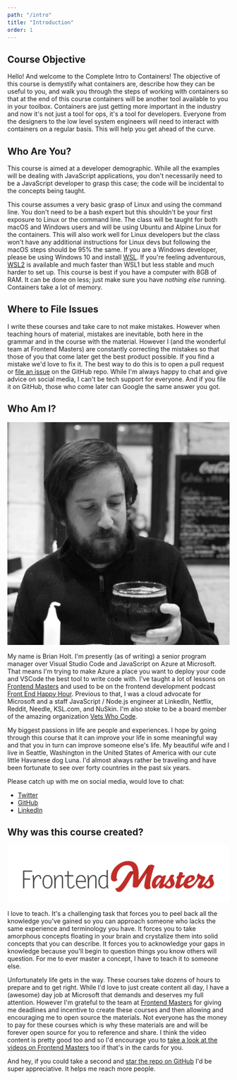 ```yaml
---
path: "/intro"
title: "Introduction"
order: 1
---
```


## Course Objective

Hello! And welcome to the Complete Intro to Containers! The objective of this course is demystify what containers are, describe how they can be useful to you, and walk you through the steps of working with containers so that at the end of this course containers will be another tool available to you in your toolbox. Containers are just getting more important in the industry and now it's not just a tool for ops, it's a tool for developers. Everyone from the designers to the low level system engineers will need to interact with containers on a regular basis. This will help you get ahead of the curve.

## Who Are You?

This course is aimed at a developer demographic. While all the examples will be dealing with JavaScript applications, you don't necessarily need to be a JavaScript developer to grasp this case; the code will be incidental to the concepts being taught.

This course assumes a very basic grasp of Linux and using the command line. You don't need to be a bash expert but this shouldn't be your first exposure to Linux or the command line. The class will be taught for both macOS and Windows users and will be using Ubuntu and Alpine Linux for the containers. This will also work well for Linux developers but the class won't have any additional instructions for Linux devs but following the macOS steps should be 95% the same. If you are a Windows developer, please be using Windows 10 and install [WSL][wsl]. If you're feeling adventurous, [WSL2][wsl2] is available and much faster than WSL1 but less stable and much harder to set up. This course is best if you have a computer with 8GB of RAM. It can be done on less; just make sure you have _nothing else_ running. Containers take a lot of memory.

## Where to File Issues

I write these courses and take care to not make mistakes. However when teaching hours of material, mistakes are inevitable, both here in the grammar and in the course with the material. However I (and the wonderful team at Frontend Masters) are constantly correcting the mistakes so that those of you that come later get the best product possible. If you find a mistake we'd love to fix it. The best way to do this is to open a pull request or [file an issue][issue] on the GitHub repo. While I'm always happy to chat and give advice on social media, I can't be tech support for everyone. And if you file it on GitHub, those who come later can Google the same answer you got.

## Who Am I?

![Brian drinking a beer](images/brian.jpg)

My name is Brian Holt. I'm presently (as of writing) a senior program manager over Visual Studio Code and JavaScript on Azure at Microsoft. That means I'm trying to make Azure a place you want to deploy your code and VSCode the best tool to write code with. I've taught a lot of lessons on [Frontend Masters][frontend-masters] and used to be on the frontend development podcast [Front End Happy Hour][fehh]. Previous to that, I was a cloud advocate for Microsoft and a staff JavaScript / Node.js engineer at LinkedIn, Netflix, Reddit, Needle, KSL.com, and NuSkin. I'm also stoke to be a board member of the amazing organization [Vets Who Code][vwc].

My biggest passions in life are people and experiences. I hope by going through this course that it can improve your life in some meaningful way and that you in turn can improve someone else's life. My beautiful wife and I live in Seattle, Washington in the United States of America with our cute little Havanese dog Luna. I'd almost always rather be traveling and have been fortunate to see over forty countries in the past six years.

Please catch up with me on social media, would love to chat:

- [Twitter][twitter]
- [GitHub][github]
- [LinkedIn][linkedin]

## Why was this course created?

![Frontend Masters Logo](images/FrontendMastersLogo.png)

I love to teach. It's a challenging task that forces you to peel back all the knowledge you've gained so you can approach someone who lacks the same experience and terminology you have. It forces you to take amorphous concepts floating in your brain and crystalize them into solid concepts that you can describe. It forces you to acknowledge your gaps in knowledge because you'll begin to question things you know others will question. For me to ever master a concept, I have to teach it to someone else.

Unfortunately life gets in the way. These courses take dozens of hours to prepare and to get right. While I'd love to just create content all day, I have a (awesome) day job at Microsoft that demands and deserves my full attention. However I'm grateful to the team at [Frontend Masters][fem] for giving me deadlines and incentive to create these courses and then allowing and encouraging me to open source the materials. Not everyone has the money to pay for these courses which is why these materials are and will be forever open source for you to reference and share. I think the video content is pretty good too and so I'd encourage you to [take a look at the videos on Frontend Masters][course] too if that's in the cards for you.

And hey, if you could take a second and [star the repo on GitHub][gh] I'd be super appreciative. It helps me reach more people.

[gh]: https://github.com/btholt/complete-intro-to-containers
[frontend-masters]: https://frontendmasters.com/teachers/brian-holt/
[fehh]: http://frontendhappyhour.com/
[fem]: https://frontendmasters.com/
[twitter]: https://twitter.com/holtbt
[github]: https://github.com/btholt
[linkedin]: https://www.linkedin.com/in/btholt/
[course]: https://frontendmasters.com/courses/complete-containers/
[vwc]: https://vetswhocode.io/
[issue]: https://github.com/btholt/complete-intro-to-containers/issues
[wsl2]: https://docs.microsoft.com/en-us/windows/wsl/wsl2-install
[wsl]: https://docs.microsoft.com/en-us/windows/wsl/install-win10
